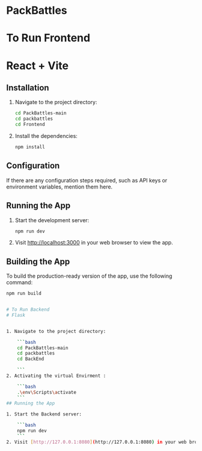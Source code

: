 # PackBattles
# To Run Frontend
# React + Vite
## Installation

1. Navigate to the project directory:

    ```bash
    cd PackBattles-main
    cd packbattles
    cd Frontend
    
    ```

2. Install the dependencies:

    ```bash
    npm install
    ```

## Configuration

If there are any configuration steps required, such as API keys or environment variables, mention them here.

## Running the App

1. Start the development server:

    ```bash
    npm run dev 
    ```

2. Visit [http://localhost:3000](http://localhost:3000) in your web browser to view the app.

## Building the App

To build the production-ready version of the app, use the following command:

```bash
npm run build


# To Run Backend
# Flask


1. Navigate to the project directory:

    ```bash
    cd PackBattles-main
    cd packbattles
    cd BackEnd
    
    ```
2. Activating the virtual Envirment :

    ```bash
    .\env\Scripts\activate
    ```
## Running the App

1. Start the Backend server:

    ```bash
    npm run dev 
    ```
2. Visit [http://127.0.0.1:8080](http://127.0.0.1:8080) in your web browser to view the app.
